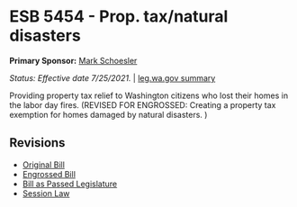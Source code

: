 # ESB 5454 - Prop. tax/natural disasters
**Primary Sponsor:** [Mark Schoesler](/person/leg/mark.schoesler.md)

*Status: Effective date 7/25/2021.* | [leg.wa.gov summary](https://app.leg.wa.gov/billsummary?BillNumber=5454&Year=2021)

Providing property tax relief to Washington citizens who lost their homes in the labor day fires. (REVISED FOR ENGROSSED: Creating a property tax exemption for homes damaged by natural disasters. )

## Revisions
* [Original Bill](1/)
* [Engrossed Bill](1/)
* [Bill as Passed Legislature](1/)
* [Session Law](1/)